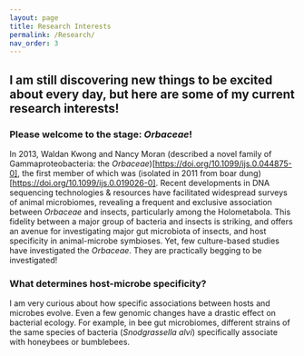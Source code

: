 ```yaml
---
layout: page
title: Research Interests
permalink: /Research/
nav_order: 3
---
```

## I am still discovering new things to be excited about every day, but here are some of my current research interests!
### Please welcome to the stage: _Orbaceae_!
In 2013, Waldan Kwong and Nancy Moran (described a novel family of Gammaproteobacteria: the _Orbaceae_)[https://doi.org/10.1099/ijs.0.044875-0], the first member of which was (isolated in 2011 from boar dung)[https://doi.org/10.1099/ijs.0.019026-0]. Recent developments in DNA sequencing technologies & resources have facilitated widespread surveys of animal microbiomes, revealing a frequent and exclusive association between _Orbaceae_ and insects, particularly among the Holometabola. This fidelity between a major group of bacteria and insects is striking, and offers an avenue for investigating major gut microbiota of insects, and host specificity in animal-microbe symbioses. Yet, few culture-based studies have investigated the _Orbaceae_. They are practically begging to be investigated!

### What determines host-microbe specificity?
I am very curious about how specific associations between hosts and microbes evolve. Even a few genomic changes have a drastic effect on bacterial ecology. For example, in bee gut microbiomes, different strains of the same species of bacteria (_Snodgrassella alvi_) specifically associate with honeybees or bumblebees.
